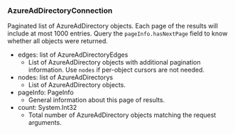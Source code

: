 ### AzureAdDirectoryConnection
Paginated list of AzureAdDirectory objects. Each page of the results will include at most 1000 entries. Query the `pageInfo.hasNextPage` field to know whether all objects were returned.

- edges: list of AzureAdDirectoryEdges
  - List of AzureAdDirectory objects with additional pagination information. Use `nodes` if per-object cursors are not needed.
- nodes: list of AzureAdDirectorys
  - List of AzureAdDirectory objects.
- pageInfo: PageInfo
  - General information about this page of results.
- count: System.Int32
  - Total number of AzureAdDirectory objects matching the request arguments.
